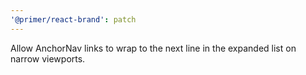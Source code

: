 ```yaml
---
'@primer/react-brand': patch
---
```


Allow AnchorNav links to wrap to the next line in the expanded list on narrow viewports.

